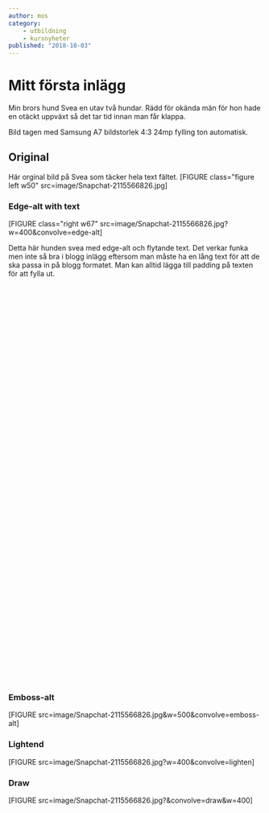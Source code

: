 ```yaml
---
author: mos
category:
    - utbildning
    - kursnyheter
published: "2018-10-03"
---
```

Mitt första inlägg
==================================

Min brors hund Svea en utav två hundar. Rädd för okända män för hon hade en otäckt uppväxt så det tar tid innan man får klappa. 



Bild tagen med Samsung A7 bildstorlek 4:3 24mp fylling ton automatisk.


Original
-----------------------------------

Här orginal bild på Svea som täcker hela text fältet. 
[FIGURE class="figure left w50" src=image/Snapchat-2115566826.jpg]

<!--more-->


### Edge-alt with text 





[FIGURE class="right w67" src=image/Snapchat-2115566826.jpg?w=400&convolve=edge-alt]
 
<p style="padding-bottom: 50rem"> Detta här hunden svea med edge-alt och flytande text. Det verkar funka men inte så bra i blogg inlägg eftersom man måste ha en lång text för att de ska passa in på blogg formatet. Man kan alltid lägga till padding på texten för att fylla ut.  </p>




### Emboss-alt

[FIGURE   src=image/Snapchat-2115566826.jpg&w=500&convolve=emboss-alt]




### Lightend
[FIGURE src=image/Snapchat-2115566826.jpg?w=400&convolve=lighten]



### Draw 

[FIGURE src=image/Snapchat-2115566826.jpg?&convolve=draw&w=400]